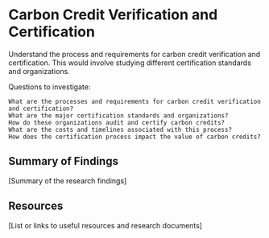 # Carbon Credit Verification and Certification

Understand the process and requirements for carbon credit verification and certification. This would involve studying different certification standards and organizations.

Questions to investigate:

    What are the processes and requirements for carbon credit verification and certification?
    What are the major certification standards and organizations?
    How do these organizations audit and certify carbon credits?
    What are the costs and timelines associated with this process?
    How does the certification process impact the value of carbon credits?

## Summary of Findings

[Summary of the research findings]

## Resources

[List or links to useful resources and research documents]
